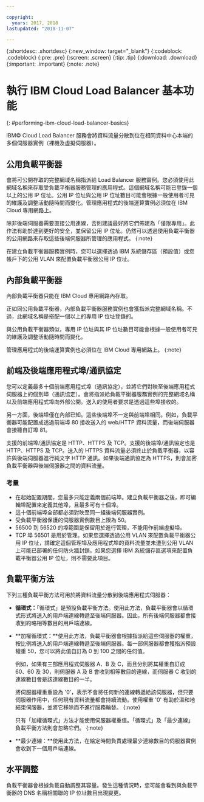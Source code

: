 ```yaml
---

copyright:
  years: 2017, 2018
lastupdated: "2018-11-07"

---
```


{:shortdesc: .shortdesc}
{:new_window: target="_blank"}
{:codeblock: .codeblock}
{:pre: .pre}
{:screen: .screen}
{:tip: .tip}
{:download: .download}
{:important: .important}
{:note: .note}

# 執行 IBM Cloud Load Balancer 基本功能
{: #performing-ibm-cloud-load-balancer-basics}

IBM© Cloud Load Balancer 服務會將資料流量分散到位在相同資料中心本端的多個伺服器實例（裸機及虛擬伺服器）。 

## 公用負載平衡器 
會將可公開存取的完整網域名稱指派給 Load Balancer 服務實例。您必須使用此網域名稱來存取受負載平衡器服務管理的應用程式。這個網域名稱可能已登錄一個以上的公用 IP 位址。公用 IP 位址與公用 IP 位址數目可能會根據一般使用者可見的維護及調整活動隨時間而變化。管理應用程式的後端運算實例必須位在 IBM Cloud 專用網路上。 

除非後端伺服器需要直接公用連線，否則建議最好將它們佈建為「僅限專用」。此作法有助於達到更好的安全，並保留公用 IP 位址。仍然可以透過使用負載平衡器的公用網路來存取這些後端伺服器所管理的應用程式。
{:note}  

在建立負載平衡器服務實例時，您可以選擇透過 IBM 系統儲存區（預設值）或您帳戶下的公用 VLAN 來配置負載平衡器公用 IP 位址。

## 內部負載平衡器
內部負載平衡器只能在 IBM Cloud 專用網路內存取。 

正如同公用負載平衡器，內部負載平衡器服務實例也會獲指派完整網域名稱。不過，此網域名稱是搭配一個以上的專用 IP 位址登錄的。 

與公用負載平衡器類似，專用 IP 位址與其 IP 位址數目可能會根據一般使用者可見的維護及調整活動隨時間而變化。 

管理應用程式的後端運算實例也必須位在 IBM Cloud 專用網路上。
{:note}

## 前端及後端應用程式埠/通訊協定
您可以定義最多十個前端應用程式埠（通訊協定），並將它們對映至後端應用程式伺服器上的個別埠（通訊協定）。會將指派給負載平衡器服務實例的完整網域名稱以及前端應用程式埠向外部公開。送入的使用者要求是透過這些埠接收的。 

另一方面，後端埠僅在內部已知。這些後端埠不一定與前端埠相同。例如，負載平衡器可能配置成透過前端埠 80 接收送入的 web/HTTP 資料流量，而後端伺服器會接聽自訂埠 81。 

支援的前端埠/通訊協定是 HTTP、HTTPS 及 TCP。支援的後端埠/通訊協定也是 HTTP、HTTPS 及 TCP。送入的 HTTPS 資料流量必須終止於負載平衡器，以容許與後端伺服器進行純文字 HTTP 通訊。如果後端通訊協定為 HTTPS，則會加密負載平衡器與後端伺服器之間的資料流量。

### 考量

* 在起始配置期間，您最多只能定義兩個前端埠。建立負載平衡器之後，即可編輯埠配置來定義其他埠，且最多可有十個埠。
* 這十個前端埠全部都必須對映至同一組後端伺服器實例。
* 受負載平衡器保護的伺服器實例數目上限為 50。
* 56500 到 56520 的埠範圍是保留用於進行管理，不能用作前端虛擬埠。 
* TCP 埠 56501 是用於管理。如果您選擇透過公用 VLAN 來配置負載平衡器公用 IP 位址，請確定這個管理埠及應用程式埠的資料流量並未遭到公用 VLAN 上可能已部署的任何防火牆封鎖。如果您選擇 IBM 系統儲存區選項來配置負載平衡器公用 IP 位址，則不需要此項目。

## 負載平衡方法
下列三種負載平衡方法可用於將資料流量分散到後端應用程式伺服器：

* **循環式：**「循環式」是預設負載平衡方法。使用此方法，負載平衡器會以循環式形式將送入的用戶端連線轉遞至後端伺服器。因此，所有後端伺服器都會接收到約略相等數目的用戶端連線。

* **加權循環式：**使用此方法，負載平衡器會根據指派給這些伺服器的權重，按比例將送入的用戶端連線轉遞至後端伺服器。每一部伺服器都會獲指派預設權重 50，您可以將此值自訂為 0 到 100 之間的任何值。 

	例如，如果有三部應用程式伺服器 A、B 及 C，而且分別將其權重自訂成 60、60 及 30，則伺服器 A 及 B 會收到相等數目的連線，而伺服器 C 收到的連線數目會是該連線數目的一半。 


	將伺服器權重重設為 '0'，表示不會將任何新的連線轉遞給該伺服器，但只要伺服器作用中，任何現有資料流量都會持續流動。使用權重 '0' 有助於溫和地結束伺服器，並將它移除而不進行服務輪替。
	{:note}
	
	只有「加權循環式」方法才能使用伺服器權重值。「循環式」及「最少連線」負載平衡方法則會忽略它們。
	{:note}

* **最少連線：**使用此方法，在給定時間負責處理最少連線數目的伺服器實例會收到下一個用戶端連線。 


## 水平調整
負載平衡器會根據負載自動調整其容量。發生這種情況時，您可能會看到與負載平衡器的 DNS 名稱相關聯的 IP 位址數目出現變更。
